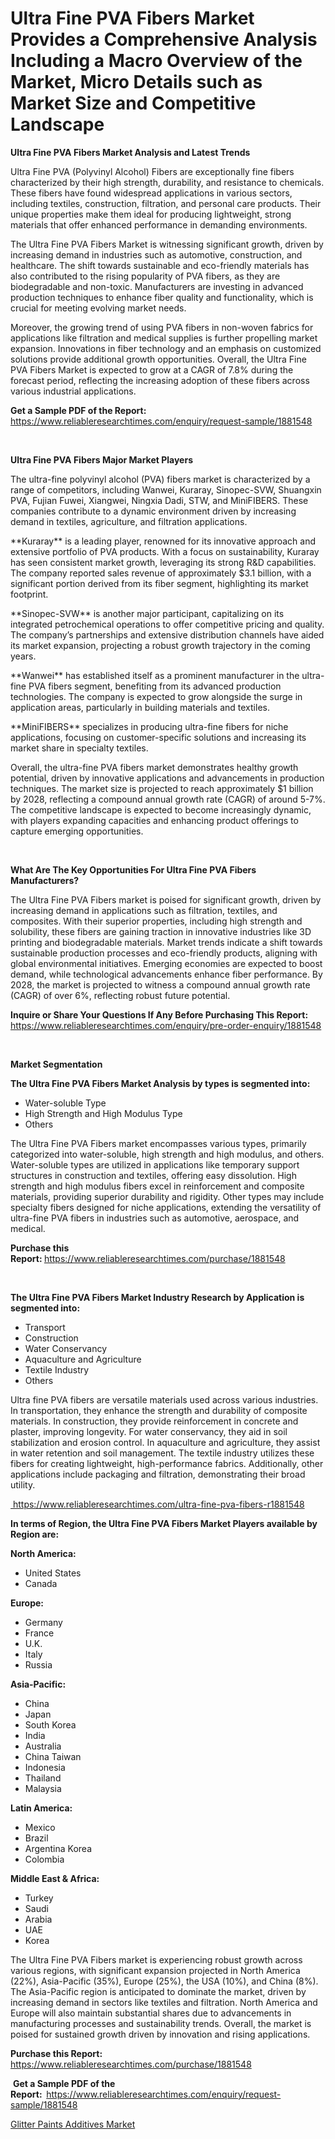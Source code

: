 <p><h1>Ultra Fine PVA Fibers Market Provides a Comprehensive Analysis Including a Macro Overview of the Market, Micro Details such as Market Size and Competitive Landscape</h1></p><p><strong>Ultra Fine PVA Fibers Market Analysis and Latest Trends</strong></p>
<p><p>Ultra Fine PVA (Polyvinyl Alcohol) Fibers are exceptionally fine fibers characterized by their high strength, durability, and resistance to chemicals. These fibers have found widespread applications in various sectors, including textiles, construction, filtration, and personal care products. Their unique properties make them ideal for producing lightweight, strong materials that offer enhanced performance in demanding environments.</p><p>The Ultra Fine PVA Fibers Market is witnessing significant growth, driven by increasing demand in industries such as automotive, construction, and healthcare. The shift towards sustainable and eco-friendly materials has also contributed to the rising popularity of PVA fibers, as they are biodegradable and non-toxic. Manufacturers are investing in advanced production techniques to enhance fiber quality and functionality, which is crucial for meeting evolving market needs.</p><p>Moreover, the growing trend of using PVA fibers in non-woven fabrics for applications like filtration and medical supplies is further propelling market expansion. Innovations in fiber technology and an emphasis on customized solutions provide additional growth opportunities. Overall, the Ultra Fine PVA Fibers Market is expected to grow at a CAGR of 7.8% during the forecast period, reflecting the increasing adoption of these fibers across various industrial applications.</p></p>
<p><strong>Get a Sample PDF of the Report:&nbsp;</strong> <a href="https://www.reliableresearchtimes.com/enquiry/request-sample/1881548?utm_campaign=2123&utm_medium=2&utm_source=Github&utm_content=ia&utm_term=04022025&utm_id=ultra-fine-pva-fibers">https://www.reliableresearchtimes.com/enquiry/request-sample/1881548</a></p>
<p>&nbsp;</p>
<p><strong>Ultra Fine PVA Fibers Major Market Players</strong></p>
<p><p>The ultra-fine polyvinyl alcohol (PVA) fibers market is characterized by a range of competitors, including Wanwei, Kuraray, Sinopec-SVW, Shuangxin PVA, Fujian Fuwei, Xiangwei, Ningxia Dadi, STW, and MiniFIBERS. These companies contribute to a dynamic environment driven by increasing demand in textiles, agriculture, and filtration applications.</p><p>**Kuraray** is a leading player, renowned for its innovative approach and extensive portfolio of PVA products. With a focus on sustainability, Kuraray has seen consistent market growth, leveraging its strong R&D capabilities. The company reported sales revenue of approximately $3.1 billion, with a significant portion derived from its fiber segment, highlighting its market footprint.</p><p>**Sinopec-SVW** is another major participant, capitalizing on its integrated petrochemical operations to offer competitive pricing and quality. The company’s partnerships and extensive distribution channels have aided its market expansion, projecting a robust growth trajectory in the coming years.</p><p>**Wanwei** has established itself as a prominent manufacturer in the ultra-fine PVA fibers segment, benefiting from its advanced production technologies. The company is expected to grow alongside the surge in application areas, particularly in building materials and textiles.</p><p>**MiniFIBERS** specializes in producing ultra-fine fibers for niche applications, focusing on customer-specific solutions and increasing its market share in specialty textiles. </p><p>Overall, the ultra-fine PVA fibers market demonstrates healthy growth potential, driven by innovative applications and advancements in production techniques. The market size is projected to reach approximately $1 billion by 2028, reflecting a compound annual growth rate (CAGR) of around 5-7%. The competitive landscape is expected to become increasingly dynamic, with players expanding capacities and enhancing product offerings to capture emerging opportunities.</p></p>
<p>&nbsp;</p>
<p><strong>What Are The Key Opportunities For Ultra Fine PVA Fibers Manufacturers?</strong></p>
<p><p>The Ultra Fine PVA Fibers market is poised for significant growth, driven by increasing demand in applications such as filtration, textiles, and composites. With their superior properties, including high strength and solubility, these fibers are gaining traction in innovative industries like 3D printing and biodegradable materials. Market trends indicate a shift towards sustainable production processes and eco-friendly products, aligning with global environmental initiatives. Emerging economies are expected to boost demand, while technological advancements enhance fiber performance. By 2028, the market is projected to witness a compound annual growth rate (CAGR) of over 6%, reflecting robust future potential.</p></p>
<p><strong>Inquire or Share Your Questions If Any Before Purchasing This Report:</strong> <a href="https://www.reliableresearchtimes.com/enquiry/pre-order-enquiry/1881548?utm_campaign=2123&utm_medium=2&utm_source=Github&utm_content=ia&utm_term=04022025&utm_id=ultra-fine-pva-fibers">https://www.reliableresearchtimes.com/enquiry/pre-order-enquiry/1881548</a></p>
<p>&nbsp;</p>
<p><strong>Market Segmentation</strong></p>
<p><strong>The Ultra Fine PVA Fibers Market Analysis by types is segmented into:</strong></p>
<p><ul><li>Water-soluble Type</li><li>High Strength and High Modulus Type</li><li>Others</li></ul></p>
<p><p>The Ultra Fine PVA Fibers market encompasses various types, primarily categorized into water-soluble, high strength and high modulus, and others. Water-soluble types are utilized in applications like temporary support structures in construction and textiles, offering easy dissolution. High strength and high modulus fibers excel in reinforcement and composite materials, providing superior durability and rigidity. Other types may include specialty fibers designed for niche applications, extending the versatility of ultra-fine PVA fibers in industries such as automotive, aerospace, and medical.</p></p>
<p><strong>Purchase this Report:&nbsp;</strong><a href="https://www.reliableresearchtimes.com/purchase/1881548?utm_campaign=2123&utm_medium=2&utm_source=Github&utm_content=ia&utm_term=04022025&utm_id=ultra-fine-pva-fibers">https://www.reliableresearchtimes.com/purchase/1881548</a></p>
<p>&nbsp;</p>
<p><strong>The Ultra Fine PVA Fibers Market Industry Research by Application is segmented into:</strong></p>
<p><ul><li>Transport</li><li>Construction</li><li>Water Conservancy</li><li>Aquaculture and Agriculture</li><li>Textile Industry</li><li>Others</li></ul></p>
<p><p>Ultra fine PVA fibers are versatile materials used across various industries. In transportation, they enhance the strength and durability of composite materials. In construction, they provide reinforcement in concrete and plaster, improving longevity. For water conservancy, they aid in soil stabilization and erosion control. In aquaculture and agriculture, they assist in water retention and soil management. The textile industry utilizes these fibers for creating lightweight, high-performance fabrics. Additionally, other applications include packaging and filtration, demonstrating their broad utility.</p></p>
<p><a href="https://www.reliableresearchtimes.com/ultra-fine-pva-fibers-r1881548?utm_campaign=2123&utm_medium=2&utm_source=Github&utm_content=ia&utm_term=04022025&utm_id=ultra-fine-pva-fibers">&nbsp;https://www.reliableresearchtimes.com/ultra-fine-pva-fibers-r1881548</a></p>
<p><strong>In terms of Region, the Ultra Fine PVA Fibers Market Players available by Region are:</strong></p>
<p>
    <p> <strong> North America: </strong>
        <ul>
            <li>United States</li>
            <li>Canada</li>
        </ul>
        </p> 
    <p> <strong> Europe: </strong>
        <ul>
            <li>Germany</li>
            <li>France</li>
            <li>U.K.</li>
            <li>Italy</li>
            <li>Russia</li>
        </ul>
        </p> 
    <p> <strong> Asia-Pacific: </strong>
        <ul>
            <li>China</li>
            <li>Japan</li>
            <li>South Korea</li>
            <li>India</li>
            <li>Australia</li>
            <li>China Taiwan</li>
            <li>Indonesia</li>
            <li>Thailand</li>
            <li>Malaysia</li>
        </ul>
        </p> 
    <p> <strong> Latin America: </strong>
        <ul>
            <li>Mexico</li>
            <li>Brazil</li>
            <li>Argentina Korea</li>
            <li>Colombia</li>
        </ul>
        </p> 
    <p> <strong> Middle East & Africa: </strong>
        <ul>
            <li>Turkey</li>
            <li>Saudi</li>
            <li>Arabia</li>
            <li>UAE</li>
            <li>Korea</li>
        </ul>
    </p>
    </p>
<p><p>The Ultra Fine PVA Fibers market is experiencing robust growth across various regions, with significant expansion projected in North America (22%), Asia-Pacific (35%), Europe (25%), the USA (10%), and China (8%). The Asia-Pacific region is anticipated to dominate the market, driven by increasing demand in sectors like textiles and filtration. North America and Europe will also maintain substantial shares due to advancements in manufacturing processes and sustainability trends. Overall, the market is poised for sustained growth driven by innovation and rising applications.</p></p>
<p><strong>Purchase this Report: </strong><a href="https://www.reliableresearchtimes.com/purchase/1881548?utm_campaign=2123&utm_medium=2&utm_source=Github&utm_content=ia&utm_term=04022025&utm_id=ultra-fine-pva-fibers">https://www.reliableresearchtimes.com/purchase/1881548</a></p>
<p>&nbsp;<strong>Get a Sample PDF of the Report:&nbsp;&nbsp;</strong><a href="https://www.reliableresearchtimes.com/enquiry/request-sample/1881548?utm_campaign=2123&utm_medium=2&utm_source=Github&utm_content=ia&utm_term=04022025&utm_id=ultra-fine-pva-fibers">https://www.reliableresearchtimes.com/enquiry/request-sample/1881548</a></p>
<p><strong></strong></p>
<p><p><a href="https://github.com/mcfred89/Market-Research-Report-List-1/blob/main/glitter-paints-additives-market.md?utm_campaign=2123&utm_medium=2&utm_source=Github&utm_content=ia&utm_term=04022025&utm_id=ultra-fine-pva-fibers">Glitter Paints Additives Market</a></p></p>